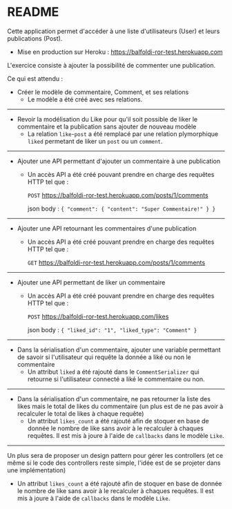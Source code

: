 # README

Cette application permet d'accéder à une liste d'utilisateurs (User) et leurs publications (Post).
* Mise en production sur Heroku : https://balfoldi-ror-test.herokuapp.com

L'exercice consiste à ajouter la possibilité de commenter une publication.

Ce qui est attendu :

* Créer le modèle de commentaire, Comment, et ses relations
  * Le modèle a été créé avec ses relations.

---


* Revoir la modélisation du Like pour qu'il soit possible de liker le commentaire et la publication sans ajouter de nouveau modèle
  * La relation `like`-`post` a été remplacé par une relation plymorphique `liked` permetant de liker un `post` ou un `comment`.

---

* Ajouter une API permettant d'ajouter un commentaire à une publication
  * Un accès API a été créé pouvant prendre en charge des requêtes HTTP tel que :

    `POST` https://balfoldi-ror-test.herokuapp.com/posts/1/comments

    json body : `{
      "comment": {
        "content": "Super Commentaire!"
      }
    }`

---

* Ajouter une API retournant les commentaires d'une publication
  * Un accès API a été créé pouvant prendre en charge des requêtes HTTP tel que :

      `GET` https://balfoldi-ror-test.herokuapp.com/posts/1/comments

---

* Ajouter une API permettant de liker un commentaire
  * Un accès API a été créé pouvant prendre en charge des requêtes HTTP tel que :

    `POST` https://balfoldi-ror-test.herokuapp.com/likes

    json body : `{
      "liked_id": "1",
      "liked_type": "Comment"
    }`

---

* Dans la sérialisation d'un commentaire, ajouter une variable permettant de savoir si l'utilisateur qui requête la donnée a liké ou non le commentaire
  * Un attribut `liked` a été rajouté dans le `CommentSerializer` qui retourne si l'utilisateur connecté a liké le commentaire ou non.

---

* Dans la sérialisation d'un commentaire, ne pas retourner la liste des likes mais le total de likes du commentaire (un plus est de ne pas avoir à recalculer le total de likes à chaque requête)
  * Un attribut `likes_count` a été rajouté afin de stoquer en base de donnée le nombre de like sans avoir à le recalculer à chaques requêtes. Il est mis à joure à l'aide de `callbacks` dans le modèle `Like`.

---

Un plus sera de proposer un design pattern pour gérer les controllers (et ce même si le code des controllers reste simple, l'idée est de se projeter dans une implémentation)
  * Un attribut `likes_count` a été rajouté afin de stoquer en base de donnée le nombre de like sans avoir à le recalculer à chaques requêtes. Il est mis à joure à l'aide de `callbacks` dans le modèle `Like`.
